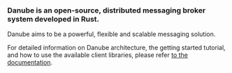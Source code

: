 
### Danube is an open-source, distributed messaging broker system developed in Rust. 
Danube aims to be a powerful, flexible and scalable messaging solution.

For detailed information on Danube architecture, the getting started tutorial, and how to use the available client libraries, please refer [to the documentation](https://danube-docs.dev-state.com/).
